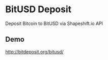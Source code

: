 BitUSD Deposit
==========
Deposit Bitcoin to BitUSD via Shapeshift.io API

Demo
----
http://bitdeposit.org/bitusd/

